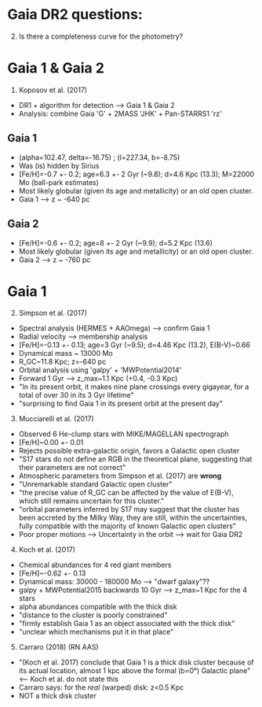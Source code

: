 
# Gaia DR2 questions:

2. Is there a completeness curve for the photometry?


# Gaia 1 & Gaia 2

1. Koposov et al. (2017)

 * DR1 + algorithm for detection --> Gaia 1 & Gaia 2
 * Analysis: combine Gaia 'G' + 2MASS 'JHK' + Pan-STARRS1 'rz'

## Gaia 1
 * (alpha=102.47, delta=-16.75) ; (l=227.34, b=-8.75)
 * Was (is) hidden by Sirius
 * [Fe/H]=-0.7 +- 0.2; age=6.3 +- 2 Gyr (~9.8); d=4.6 Kpc (13.3);
   M=22000 Mo (ball-park estimates)
 * Most likely globular (given its age and metallicity) or an old open cluster.
 * Gaia 1 --> z ~ -640 pc

## Gaia 2 
 * [Fe/H]=-0.6 +- 0.2; age=8 +- 2 Gyr (~9.9); d=5.2 Kpc (13.6)
 * Most likely globular (given its age and metallicity) or an old open cluster.
 * Gaia 2 --> z ~ -760 pc


# Gaia 1

2. Simpson et al. (2017)

 * Spectral analysis (HERMES + AAOmega) --> confirm Gaia 1
 * Radial velocity --> membership analysis
 * [Fe/H]=-0.13 +- 0.13; age=3 Gyr (~9.5); d=4.46 Kpc (13.2), E(B-V)~0.66
 * Dynamical mass ~ 13000 Mo
 * R_GC~11.8 Kpc; z=-640 pc
 * Orbital analysis using 'galpy' + 'MWPotential2014'
 * Forward 1 Gyr --> z_max~1.1 Kpc (+0.4, -0.3 Kpc)
 * "In its present orbit, it makes nine plane crossings every gigayear, for a
    total of over 30 in its 3 Gyr lifetime"
 * "surprising to find Gaia 1 in its present orbit at the present day"


3. Mucciarelli et al. (2017)

 * Observed 6 He-clump stars with MIKE/MAGELLAN spectrograph
 * [Fe/H]~0.00 +- 0.01
 * Rejects possible extra-galactic origin, favors a Galactic open cluster
 * "S17 stars do not define an RGB in the theoretical plane, suggesting that
    their parameters are not correct"
 * Atmospheric parameters from Simpson et al. (2017) are **wrong**
 * "Unremarkable standard Galactic open cluster"
 * "the precise value of R_GC can be affected by the value of E(B-V), which
    still remains uncertain for this cluster."
 * "orbital parameters inferred by S17 may suggest that the cluster has been
    accreted by the Milky Way, they are still, within the uncertainties, fully 
    compatible with the majority of known Galactic open clusters"
 * Poor proper motions --> Uncertainty in the orbit --> wait for Gaia DR2


4. Koch et al. (2017)

 * Chemical abundances for 4 red giant members
 * [Fe/H]~-0.62 +- 0.13
 * Dynamical mass: 30000 - 180000 Mo --> "dwarf galaxy"??
 * galpy + MWPotential2015 backwards 10 Gyr --> z_max~1 Kpc for the 4 stars
 * alpha abundances compatible with the thick disk
 * "distance to the cluster is poorly constrained"
 * "firmly establish Gaia 1 as an object associated with the thick disk"
 * "unclear which mechanisms put it in that place"


5. Carraro (2018) (RN AAS)

 * "(Koch et al. 2017) conclude that Gaia 1 is a thick disk cluster because
    of its actual location, almost 1 kpc above the formal (b=0°) Galactic
    plane" <-- Koch et al. do not state this
 * Carraro says: for the *real* (warped) disk: z<0.5 Kpc
 * NOT a thick disk cluster
